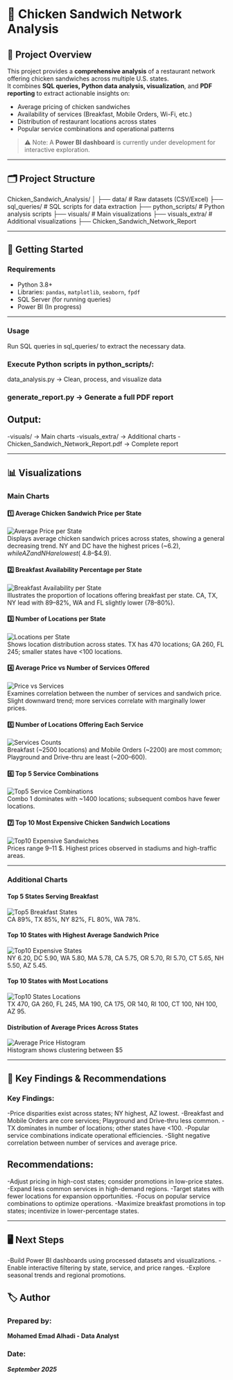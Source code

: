 # 🍗 Chicken Sandwich Network Analysis

## 📖 Project Overview
This project provides a **comprehensive analysis** of a restaurant network offering chicken sandwiches across multiple U.S. states.  
It combines **SQL queries, Python data analysis, visualization**, and **PDF reporting** to extract actionable insights on:

- Average pricing of chicken sandwiches
- Availability of services (Breakfast, Mobile Orders, Wi-Fi, etc.)
- Distribution of restaurant locations across states
- Popular service combinations and operational patterns

> ⚠️ Note: A **Power BI dashboard** is currently under development for interactive exploration.

---

## 🗂️ Project Structure

Chicken_Sandwich_Analysis/
│
├── data/ # Raw datasets (CSV/Excel)
├── sql_queries/ # SQL scripts for data extraction
├── python_scripts/ # Python analysis scripts
├── visuals/ # Main visualizations
├── visuals_extra/ # Additional visualizations
├── Chicken_Sandwich_Network_Report

---

## 🚀 Getting Started

### Requirements
- Python 3.8+
- Libraries: `pandas`, `matplotlib`, `seaborn`, `fpdf`
- SQL Server (for running queries)
- Power BI (In progress)

---

### Usage
Run SQL queries in sql_queries/ to extract the necessary data.

### Execute Python scripts in python_scripts/:
data_analysis.py → Clean, process, and visualize data

### generate_report.py → Generate a full PDF report

## Output:
-visuals/ → Main charts
-visuals_extra/ → Additional charts
-Chicken_Sandwich_Network_Report.pdf → Complete report

---

## 📊 Visualizations

### Main Charts

#### 1️⃣ Average Chicken Sandwich Price per State
![Average Price per State](visuals/avg_price_per_state.png)  
Displays average chicken sandwich prices across states, showing a general decreasing trend. NY and DC have the highest prices (~$6.2), while AZ and NH are lowest (~$4.8–$4.9).

#### 2️⃣ Breakfast Availability Percentage per State
![Breakfast Availability per State](visuals/breakfast_percentage_per_state.png)  
Illustrates the proportion of locations offering breakfast per state. CA, TX, NY lead with 89–82%, WA and FL slightly lower (78–80%).

#### 3️⃣ Number of Locations per State
![Locations per State](visuals/locations_per_state.png)  
Shows location distribution across states. TX has 470 locations; GA 260, FL 245; smaller states have <100 locations.

#### 4️⃣ Average Price vs Number of Services Offered
![Price vs Services](visuals/price_vs_services.png)  
Examines correlation between the number of services and sandwich price. Slight downward trend; more services correlate with marginally lower prices.

#### 5️⃣ Number of Locations Offering Each Service
![Services Counts](visuals/services_counts.png)  
Breakfast (~2500 locations) and Mobile Orders (~2200) are most common; Playground and Drive-thru are least (~200–600).

#### 6️⃣ Top 5 Service Combinations
![Top5 Service Combinations](visuals/top5_service_combinations.png)  
Combo 1 dominates with ~1400 locations; subsequent combos have fewer locations.

#### 7️⃣ Top 10 Most Expensive Chicken Sandwich Locations
![Top10 Expensive Sandwiches](visuals/top10_expensive_sandwiches.png)  
Prices range 9–11 $. Highest prices observed in stadiums and high-traffic areas.

---

### Additional Charts

#### Top 5 States Serving Breakfast
![Top5 Breakfast States](visuals_extra/top5_breakfast_states.png)  
CA 89%, TX 85%, NY 82%, FL 80%, WA 78%.

#### Top 10 States with Highest Average Sandwich Price
![Top10 Expensive States](visuals_extra/top10_expensive_states.png)  
NY 6.20, DC 5.90, WA 5.80, MA 5.78, CA 5.75, OR 5.70, RI 5.70, CT 5.65, NH 5.50, AZ 5.45.

#### Top 10 States with Most Locations
![Top10 States Locations](visuals_extra/top10_states_locations.png)  
TX 470, GA 260, FL 245, MA 190, CA 175, OR 140, RI 100, CT 100, NH 100, AZ 95.

#### Distribution of Average Prices Across States
![Average Price Histogram](visuals_extra/avg_price_histogram.png)  
Histogram shows clustering between $5

---

## 📌 Key Findings & Recommendations
### Key Findings:
-Price disparities exist across states; NY highest, AZ lowest.
-Breakfast and Mobile Orders are core services; Playground and Drive-thru less common.
-TX dominates in number of locations; other states have <100.
-Popular service combinations indicate operational efficiencies.
-Slight negative correlation between number of services and average price.

## Recommendations:
-Adjust pricing in high-cost states; consider promotions in low-price states.
-Expand less common services in high-demand regions.
-Target states with fewer locations for expansion opportunities.
-Focus on popular service combinations to optimize operations.
-Maximize breakfast promotions in top states; incentivize in lower-percentage states.

---

## 🖥️ Next Steps
-Build Power BI dashboards using processed datasets and visualizations.
-Enable interactive filtering by state, service, and price ranges.
-Explore seasonal trends and regional promotions.

## 🏷️ Author
### Prepared by: 
**Mohamed Emad Alhadi - Data Analyst**
### Date: 
***September 2025***

